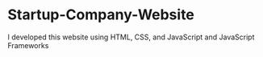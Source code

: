 # Startup-Company-Website
I developed this website using HTML, CSS, and JavaScript and JavaScript Frameworks
